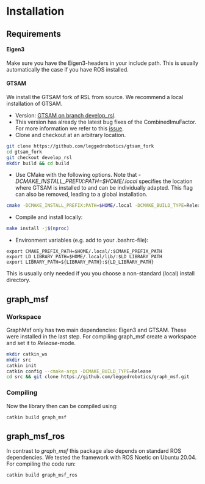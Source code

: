 # Installation

## Requirements

#### Eigen3
Make sure you have the Eigen3-headers in your include path. This is usually automatically the case if you have ROS installed.

#### GTSAM
We install the GTSAM fork of RSL from source. We recommend a local installation of GTSAM.

* Version: [GTSAM on branch develop_rsl](https://github.com/leggedrobotics/gtsam_fork/tree/develop_rsl). 
* This version has already the latest bug fixes of the CombinedImuFactor. For more information we refer to this [issue](https://github.com/borglab/gtsam/commit/587678e0b761188e33db376cd552c417650c96ee#diff-278a5de28881129d36f253ed7fa64129312e5e1d9a042aa850424c2a93392e1f).
* Clone and checkout at an arbitrary location.
```bash
git clone https://github.com/leggedrobotics/gtsam_fork
cd gtsam_fork
git checkout develop_rsl
mkdir build && cd build
```

* Use CMake with the following options. Note that _-DCMAKE_INSTALL_PREFIX:PATH=$HOME/.local_ specifies the location where GTSAM is installed to and can be individually adapted. This flag can also be removed, leading to a global installation.

```bash
cmake -DCMAKE_INSTALL_PREFIX:PATH=$HOME/.local -DCMAKE_BUILD_TYPE=Release -DGTSAM_POSE3_EXPMAP=ON -DGTSAM_ROT3_EXPMAP=ON -DGTSAM_USE_QUATERNIONS=ON -DGTSAM_USE_SYSTEM_EIGEN=ON -DGTSAM_BUILD_WITH_MARCH_NATIVE=OFF ..
``` 

* Compile and install locally:

```bash
make install -j$(nproc)
```

* Environment variables (e.g. add to your .bashrc-file):

```
export CMAKE_PREFIX_PATH=$HOME/.local/:$CMAKE_PREFIX_PATH
export LD_LIBRARY_PATH=$HOME/.local/lib/:$LD_LIBRARY_PATH
export LIBRARY_PATH=${LIBRARY_PATH}:${LD_LIBRARY_PATH}
```
This is usually only needed if you you choose a non-standard (local) install directory.

## graph_msf
### Workspace
GraphMsf only has two main dependencies: Eigen3 and GTSAM. These were installed in the last step.
For compiling graph_msf create a workspace and set it to _Release_-mode.
```bash
mkdir catkin_ws
mkdir src
catkin init
catkin config --cmake-args -DCMAKE_BUILD_TYPE=Release
cd src && git clone https://github.com/leggedrobotics/graph_msf.git
```

### Compiling
Now the library then can be compiled using:
```bash
catkin build graph_msf
```

## graph_msf_ros
In contrast to _graph_msf_ this package also depends on standard ROS dependencies. We tested the framework with ROS Noetic on Ubuntu 20.04.
For compiling the code run:
```bash
catkin build graph_msf_ros
```
